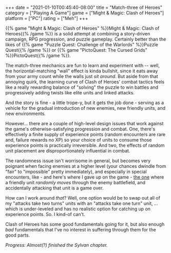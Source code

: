 +++
date = "2021-01-10T00:45:40-08:00"
title = "Match-three of Heroes"
category = ["Playing A Game"]
game = ["Might &amp; Magic: Clash of Heroes"]
platform = ["PC"]
rating = ["Meh"]
+++

{{% game "Might &amp; Magic: Clash of Heroes" %}}Might & Magic: Clash of Heroes{{% /game %}} is a solid attempt at combining a story-driven campaign, RPG progression, and puzzle gameplay.  Certainly better than the likes of {{% game "Puzzle Quest: Challenge of the Warlords" %}}Puzzle Quest{{% /game %}} or {{% game "PictoQuest: The Cursed Grids" %}}PictoQuest{{% /game %}}.

The match-three mechanics are fun to learn and experiment with -- well, the horizontal-matching "wall" effect is kinda bullshit, since it eats away from your army count while the walls just <i>sit around</i>.  But aside from that annoying quirk, the learning curve of Clash of Heroes' combat tactics feels like a really rewarding balance of "solving" the puzzle to win battles and progressively adding twists like elite units and linked attacks.

And the story is fine - a little trope-y, but it gets the job done - serving as a vehicle for the gradual introduction of new enemies, new friendly units, and new environments.

However... there are a couple of high-level design issues that work against the game's otherwise-satisfying progression and combat.  One, there's effectively a finite supply of experience points (random encounters are rare and, failure rewards no XP) so your choice of units to consume those experience points is practically irreversible.  And two, the effects of random unit placement are disproportionately influential in combat.

The randomness issue isn't worrisome in general, but becomes very poignant when facing enemies at a higher level (your chances dwindle from "fair" to "impossible" pretty immediately), and especially in special encounters, like - and here's where I gave up on the game - <a href="https://guides.gamepressure.com/mightandmagicclashofheroes/guide.asp?ID=11852">the one</a> where a friendly unit <i>randomly moves</i> through the enemy battlefield, and accidentally attacking that unit is a game over.

How can I work around <i>that</i>?  Well, one option would be to swap out all of my "attacks take two turns" units with an "attacks take one turn" unit, ... which is under-leveled and has no realistic option for catching up on experience points.  So.  I kind-of can't.

Clash of Heroes has some good fundamentals going for it, but also enough <i>bad</i> fundamentals that I've no interest in suffering through them for the good parts.

<i>Progress: Almost(?) finished the Sylvan chapter.</i>
